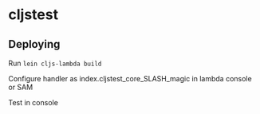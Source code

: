 # cljstest

## Deploying

Run `lein cljs-lambda build` 

Configure handler as index.cljstest_core_SLASH_magic in lambda console or SAM

Test in console

